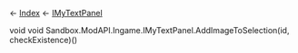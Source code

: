 ← [Index](Api-Index) ← [IMyTextPanel](Sandbox.ModAPI.Ingame.IMyTextPanel)

void void Sandbox.ModAPI.Ingame.IMyTextPanel.AddImageToSelection(id, checkExistence)()